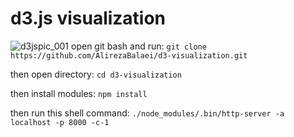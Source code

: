 # d3.js visualization

![d3jspic_001](https://user-images.githubusercontent.com/99330644/218105646-f43e4316-2dbc-4192-ad86-71ba364dbff7.png)
open git bash and run:
`git clone https://github.com/AlirezaBalaei/d3-visualization.git`

then open directory:
`cd d3-visualization`

then install modules:
`npm install`

then run this shell command:
`./node_modules/.bin/http-server -a localhost -p 8000 -c-1`
